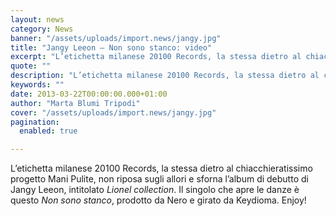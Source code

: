 ```yaml
---
layout: news
category: News
banner: "/assets/uploads/import.news/jangy.jpg"
title: "Jangy Leeon – Non sono stanco: video"
excerpt: "L’etichetta milanese 20100 Records, la stessa dietro al chiacchieratissimo progetto Mani Pulite, non riposa sugli allori e sforna l’album di debutto di Jangy Leeon, intitolato Lionel collection. Il singolo che apre le danze è questo Non sono stanco, prodotto da Nero e girato da Keydioma. Enjoy!"
quote: ""
description: "L’etichetta milanese 20100 Records, la stessa dietro al chiacchieratissimo progetto Mani Pulite, non riposa sugli allori e sforna l’album di debutto di Jangy Leeon, intitolato Lionel collection. Il singolo che apre le danze è questo Non sono stanco, prodotto da Nero e girato da Keydioma. Enjoy!"
keywords: ""
date: 2013-03-22T00:00:00.000+01:00
author: "Marta Blumi Tripodi"
cover: "/assets/uploads/import.news/jangy.jpg"
pagination:
  enabled: true

---
```


L’etichetta milanese 20100 Records, la stessa dietro al chiacchieratissimo progetto Mani Pulite, non riposa sugli allori e sforna l’album di debutto di Jangy Leeon, intitolato _Lionel collection_. Il singolo che apre le danze è questo _Non sono stanco_, prodotto da Nero e girato da Keydioma. Enjoy!  